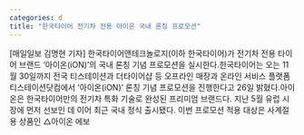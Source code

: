 ```yaml
---
categories: d
title: "한국타이어 전기차 전용 아이온 국내 론칭 프로모션"
---
```

[매일일보 김명현 기자] 한국타이어앤테크놀로지(이하 한국타이어)가 전기차 전용 타이어 브랜드 ‘아이온(iON)’의 국내 론칭 기념 프로모션을 실시한다.한국타이어는 오는 11월 30일까지 전국 티스테이션과 더타이어샵 등 오프라인 매장과 온라인 서비스 플랫폼 티스테이션닷컴에서 ‘아이온(iON)’ 론칭 기념 프로모션을 진행한다고 26일 밝혔다.아이온은 한국타이어만의 전기차 특화 기술로 완성된 프리미엄 브랜드다. 지난 5월 유럽 시장에 먼저 선보인 데 이어 최근 국내 정식 출시됐다. 이번 프로모션 적용 대상은 사계절용 상품인 △아이온 에보